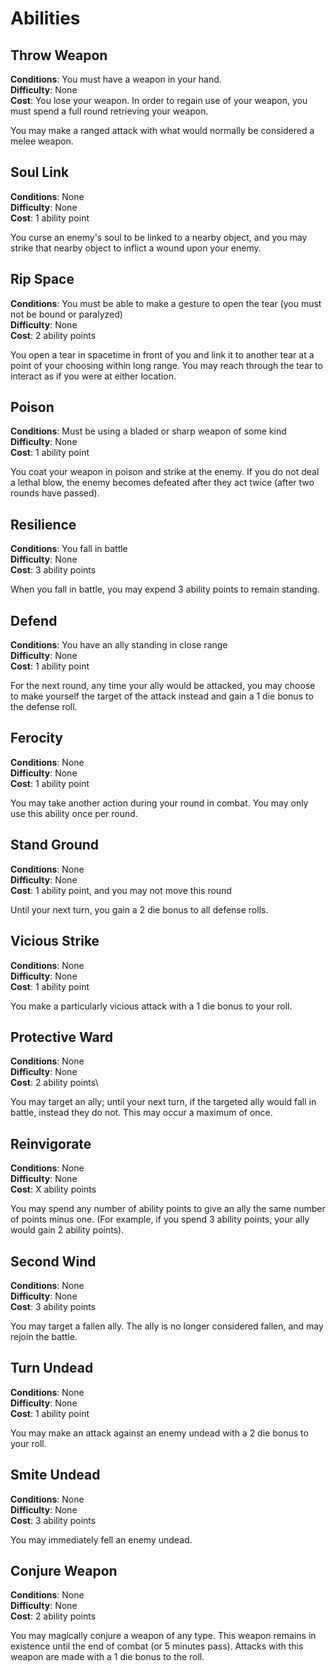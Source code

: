 Abilities
=====

Throw Weapon
-----
**Conditions**: You must have a weapon in your hand.\
**Difficulty**: None\
**Cost**: You lose your weapon. In order to regain use of your weapon, you must spend a full round retrieving your weapon.

You may make a ranged attack with what would normally be considered a melee weapon.

Soul Link
-----
**Conditions**: None\
**Difficulty**: None\
**Cost**: 1 ability point

You curse an enemy's soul to be linked to a nearby object, and you may strike that nearby object to inflict a wound upon your enemy.

Rip Space
-----
**Conditions**: You must be able to make a gesture to open the tear (you must not be bound or paralyzed)\
**Difficulty**: None\
**Cost**: 2 ability points

You open a tear in spacetime in front of you and link it to another tear at a point of your choosing within long range. You may reach through the tear to interact as if you were at either location.

Poison
-----
**Conditions**: Must be using a bladed or sharp weapon of some kind\
**Difficulty**: None\
**Cost**: 1 ability point

You coat your weapon in poison and strike at the enemy. If you do not deal a lethal blow, the enemy becomes defeated after they act twice (after two rounds have passed).

Resilience
-----
**Conditions**: You fall in battle\
**Difficulty**: None\
**Cost**: 3 ability points

When you fall in battle, you may expend 3 ability points to remain standing.

Defend
-----
**Conditions**: You have an ally standing in close range\
**Difficulty**: None\
**Cost**: 1 ability point

For the next round, any time your ally would be attacked, you may choose to make yourself the target of the attack instead and gain a 1 die bonus to the defense roll.

Ferocity
-----
**Conditions**: None\
**Difficulty**: None\
**Cost**: 1 ability point

You may take another action during your round in combat. You may only use this ability once per round.

Stand Ground
-----
**Conditions**: None\
**Difficulty**: None\
**Cost**: 1 ability point, and you may not move this round

Until your next turn, you gain a 2 die bonus to all defense rolls.

Vicious Strike
-----
**Conditions**: None\
**Difficulty**: None\
**Cost**: 1 ability point

You make a particularly vicious attack with a 1 die bonus to your roll.

Protective Ward
-----
**Conditions**: None\
**Difficulty**: None\
**Cost**: 2 ability points\

You may target an ally; until your next turn, if the targeted ally would fall in battle, instead they do not. This may occur a maximum of once.

Reinvigorate
-----
**Conditions**: None\
**Difficulty**: None\
**Cost**: X ability points

You may spend any number of ability points to give an ally the same number of points minus one. (For example, if you spend 3 ability points, your ally would gain 2 ability points).

Second Wind
-----
**Conditions**: None\
**Difficulty**: None\
**Cost**: 3 ability points

You may target a fallen ally. The ally is no longer considered fallen, and may rejoin the battle.

Turn Undead
-----
**Conditions**: None\
**Difficulty**: None\
**Cost**: 1 ability point

You may make an attack against an enemy undead with a 2 die bonus to your roll.

Smite Undead
-----
**Conditions**: None\
**Difficulty**: None\
**Cost**: 3 ability points

You may immediately fell an enemy undead.

Conjure Weapon
-----
**Conditions**: None\
**Difficulty**: None\
**Cost**: 2 ability points

You may magically conjure a weapon of any type. This weapon remains in existence until the end of combat (or 5 minutes pass). Attacks with this weapon are made with a 1 die bonus to the roll.